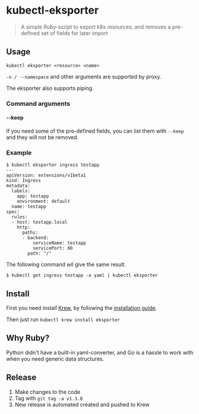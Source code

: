 kubectl-eksporter
==================

> A simple Ruby-script to export k8s resources, and removes a pre-defined set of fields for later import


## Usage

```
kubectl eksporter <resource> <name>
```

`-n / --namespace` and other arguments are supported by proxy.

The eksporter also supports piping.


### Command arguments

#### --keep

If you need some of the pre-defined fields, you can list them with `--keep` and they will not be removed.


### Example

```
$ kubectl eksporter ingress testapp
---
apiVersion: extensions/v1beta1
kind: Ingress
metadata:
  labels:
    app: testapp
    environment: default
  name: testapp
spec:
  rules:
  - host: testapp.local
    http:
      paths:
      - backend:
          serviceName: testapp
          servicePort: 80
        path: "/"
```

The following command wil give the same result.
```
$ kubectl get ingress testapp -o yaml | kubectl eksporter
```


## Install

First you need install [Krew](https://krew.dev), by following the [installation guide](https://github.com/kubernetes-sigs/krew#installation).

Then just run `kubectl krew install eksporter`


## Why Ruby?

Python didn't have a built-in yaml-converter, and Go is a hassle to work with when you need generic data structures.


## Release

1. Make changes to the code
2. Tag with `git tag -a v1.3.0`
3. New release is automated created and pushed to Krew
